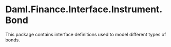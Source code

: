 # Daml.Finance.Interface.Instrument.Bond

This package contains interface definitions used to model different types of bonds.
